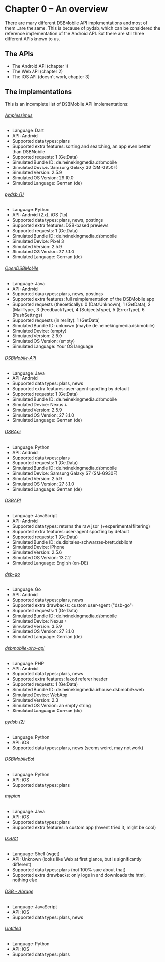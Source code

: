 # Chapter 0 – An overview
There are many different DSBMobile API implementations and most of
them…are the same. This is because of pydsb, which can be considered
the reference implementation of the Android API. But there are still
three different APIs known to us.

## The APIs
* The Android API (chapter 1)
* The Web API (chapter 2)
* The iOS API (doesn't work, chapter 3)

## The implementations
This is an incomplete list of DSBMobile API implementations:

###### [Amplessimus](https://github.com/Ampless/Amplessimus/blob/master/amplissimus/lib/dsbapi.dart)
* Language: Dart
* API: Android
* Supported data types: plans
* Supported extra features: sorting and searching, an app even better than DSBMobile
* Supported requests: 1 (GetData)
* Simulated Bundle ID: de.heinekingmedia.dsbmobile
* Simulated Device: Samsung Galaxy S8 (SM-G950F)
* Simulated Version: 2.5.9
* Simulated OS Version: 29 10.0
* Simulated Language: German (de)

###### [pydsb (1)](https://github.com/sn0wmanmj/pydsb/blob/master/pydsb/__init__.py)
* Language: Python
* API: Android (2.x), iOS (1.x)
* Supported data types: plans, news, postings
* Supported extra features: DSB-based previews
* Supported requests: 1 (GetData)
* Simulated Bundle ID: de.heinekingmedia.dsbmobile
* Simulated Device: Pixel 3
* Simulated Version: 2.5.9
* Simulated OS Version: 27 8.1.0
* Simulated Language: German (de)

###### [OpenDSBMobile](https://github.com/KaiJan57/OpenDSBmobile/blob/master/app/src/main/java/com/kai_jan_57/opendsbmobile/network/RequestSenderTask.java)
* Language: Java
* API: Android
* Supported data types: plans, news, postings
* Supported extra features: full reimplementation of the DSBMobile app
* Supported requests (theoretically): 0 (DataUnknown), 1 (GetData), 2 (MailType), 3 (FeedbackType), 4 (SubjectsType), 5 (ErrorType), 6 (PushSettings)
* Supported requests (in reality): 1 (GetData)
* Simulated Bundle ID: unknown (maybe de.heinekingmedia.dsbmobile)
* Simulated Device: (empty)
* Simulated Version: 2.5.9
* Simulated OS Version: (empty)
* Simulated Language: Your OS language

###### [DSBMobile-API](https://github.com/Sematre/DSBmobile-API/blob/master/src/main/java/de/sematre/dsbmobile/DSBMobile.java)
* Language: Java
* API: Android
* Supported data types: plans, news
* Supported extra features: user-agent spoofing by default
* Supported requests: 1 (GetData)
* Simulated Bundle ID: de.heinekingmedia.dsbmobile
* Simulated Device: Nexus 4
* Simulated Version: 2.5.9
* Simulated OS Version: 27 8.1.0
* Simulated Language: German (de)

###### [DSBApi](https://github.com/nerrixDE/DSBApi/blob/master/dsbapi/__init__.py)
* Language: Python
* API: Android
* Supported data types: plans
* Supported requests: 1 (GetData)
* Simulated Bundle ID: de.heinekingmedia.dsbmobile
* Simulated Device: Samsung Galaxy S7 (SM-G930F)
* Simulated Version: 2.5.9
* Simulated OS Version: 27 8.1.0
* Simulated Language: German (de)

###### [DSBAPI](https://github.com/TheNoim/DSBAPI/blob/master/src/index.js)
* Language: JavaScript
* API: Android
* Supported data types: returns the raw json (+experimental filtering)
* Supported extra features: user-agent spoofing by default
* Supported requests: 1 (GetData)
* Simulated Bundle ID: de.digitales-schwarzes-brett.dsblight
* Simulated Device: iPhone
* Simulated Version: 2.5.6
* Simulated OS Version: 13.2.2
* Simulated Language: English (en-DE)

###### [dsb-go](https://github.com/irgendwr/dsb-go/blob/master/dsb.go)
* Language: Go
* API: Android
* Supported data types: plans, news
* Supported extra drawbacks: custom user-agent ("dsb-go")
* Supported requests: 1 (GetData)
* Simulated Bundle ID: de.heinekingmedia.dsbmobile
* Simulated Device: Nexus 4
* Simulated Version: 2.5.9
* Simulated OS Version: 27 8.1.0
* Simulated Language: German (de)

###### [dsbmobile-php-api](https://github.com/irgendwr/dsb-go/blob/master/dsb.go)
* Language: PHP
* API: Android
* Supported data types: plans, news
* Supported extra features: faked referer header
* Supported requests: 1 (GetData)
* Simulated Bundle ID: de.heinekingmedia.inhouse.dsbmobile.web
* Simulated Device: WebApp
* Simulated Version: 2.3
* Simulated OS Version: an empty string
* Simulated Language: German (de)

###### [pydsb (2)](https://github.com/ScholliYT/pydsb/blob/master/pydsb.py)
* Language: Python
* API: iOS
* Supported data types: plans, news (seems weird, may not work)

###### [DSBMobileBot](https://github.com/ScholliYT/DSBMobileBot/blob/master/scraper/src/dsbmobil_scraper.py)
* Language: Python
* API: iOS
* Supported data types: plans

###### [myplan](https://github.com/jrheiner/myplan/blob/master/app/src/main/java/de/myplan/android/MyplanService.java)
* Language: Java
* API: iOS
* Supported data types: plans
* Supported extra features: a custom app (havent tried it, might be cool)

###### [DSBot](https://github.com/sargantana/DSBot/blob/master/scraper)
* Language: Shell (wget)
* API: Unknown (looks like Web at first glance, but is significantly different)
* Supported data types: plans (not 100% sure about that)
* Supported extra drawbacks: only logs in and downloads the html, nothing else

###### [DSB - Abrage](https://forum.iobroker.net/topic/19140/dsb-abrage)
* Language: JavaScript
* API: iOS
* Supported data types: plans, news

###### [Untitled](https://pastebin.com/ds0AjK6T)
* Language: Python
* API: iOS
* Supported data types: plans
